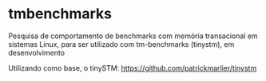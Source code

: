 # tmbenchmarks
Pesquisa de comportamento de benchmarks com memória transacional em sistemas Linux, para ser utilizado com tm-benchmarks (tinystm), em desenvolvimento

Utilizando como base, o tinySTM: https://github.com/patrickmarlier/tinystm
